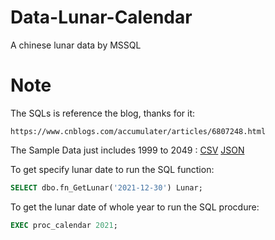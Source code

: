 # Data-Lunar-Calendar
A chinese lunar data by MSSQL

# Note
 The SQLs is reference the blog, thanks for it: 
 ```
 https://www.cnblogs.com/accumulater/articles/6807248.html
 ```
 The Sample Data just includes 1999 to 2049 : 
 [CSV](https://github.com/oliguo/Data-Lunar-Calendar/blob/main/CALENDAR_INFO.csv)
[JSON](https://github.com/oliguo/Data-Lunar-Calendar/blob/main/CALENDAR_INFO.json)
 
 To get specify lunar date to run the SQL function: 
 ```sql
 SELECT dbo.fn_GetLunar('2021-12-30') Lunar;
 ```
 
 To get the lunar date of whole year to run the SQL procdure:
 ```sql
 EXEC proc_calendar 2021;
 ```
